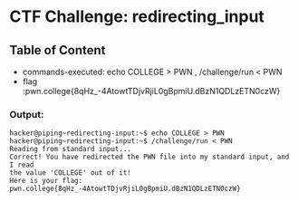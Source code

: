# CTF Challenge: redirecting_input

## Table of Content

- commands-executed: echo COLLEGE > PWN , /challenge/run < PWN
- flag :pwn.college{8qHz_-4AtowtTDjvRjiL0gBpmiU.dBzN1QDLzETN0czW}


### Output:
```console
hacker@piping~redirecting-input:~$ echo COLLEGE > PWN
hacker@piping~redirecting-input:~$ /challenge/run < PWN 
Reading from standard input...
Correct! You have redirected the PWN file into my standard input, and I read 
the value 'COLLEGE' out of it!
Here is your flag:
pwn.college{8qHz_-4AtowtTDjvRjiL0gBpmiU.dBzN1QDLzETN0czW}
```
